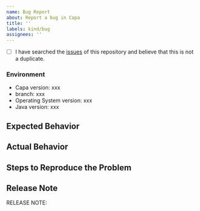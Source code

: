 ```yaml
---
name: Bug Report
about: Report a bug in Capa
title: ''
labels: kind/bug
assignees: ''
---
```


- [ ] I have searched the [issues](https://github.com/capa-cloud/capa-java/issues) of this repository and believe that this is not a duplicate.

### Environment

* Capa version: xxx
* branch: xxx
* Operating System version: xxx
* Java version: xxx

## Expected Behavior

<!-- Briefly describe what you expect to happen -->


## Actual Behavior

<!-- Briefly describe what is actually happening -->


## Steps to Reproduce the Problem

<!-- How can a maintainer reproduce this issue (be detailed) -->

## Release Note

<!-- How should the fix for this issue be communicated in our release notes? It can be populated later. -->
<!-- Keep it as a single line. Examples: -->

<!-- RELEASE NOTE: **ADD** New feature in Dapr. -->
<!-- RELEASE NOTE: **FIX** Bug in runtime. -->
<!-- RELEASE NOTE: **UPDATE** Runtime dependency. -->

RELEASE NOTE: